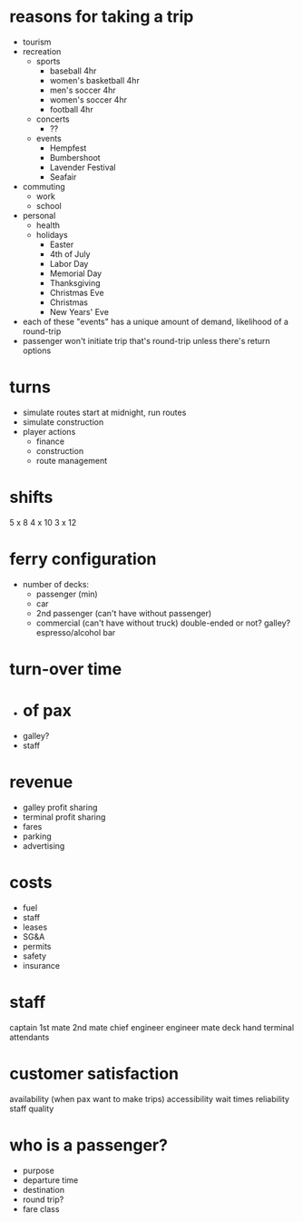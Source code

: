 
# reasons for taking a trip
* tourism
* recreation
  * sports
    * baseball   4hr
    * women's basketball     4hr
    * men's soccer     4hr
    * women's soccer    4hr
    * football    4hr
  * concerts
    * ??
  * events
    * Hempfest
    * Bumbershoot
    * Lavender Festival
    * Seafair
* commuting
  * work
  * school
* personal
  * health
  * holidays
    * Easter
    * 4th of July
    * Labor Day
    * Memorial Day
    * Thanksgiving
    * Christmas Eve
    * Christmas
    * New Years' Eve
* each of these "events" has a unique amount of demand, likelihood of a round-trip
* passenger won't initiate trip that's round-trip unless there's return options

# turns
* simulate routes
  start at midnight, run routes
* simulate construction
* player actions
  * finance
  * construction
  * route management

# shifts
5 x 8
4 x 10
3 x 12

# ferry configuration
* number of decks:
  * passenger (min)
  * car
  * 2nd passenger (can't have without passenger)
  * commercial (can't have without truck)
double-ended or not?
galley?
espresso/alcohol bar

# turn-over time
* # of pax
* galley?
* staff

# revenue
* galley profit sharing
* terminal profit sharing
* fares
* parking
* advertising

# costs
* fuel
* staff
* leases
* SG&A
* permits
* safety
* insurance

# staff
captain
1st mate
2nd mate
chief engineer
engineer mate
deck hand
terminal attendants

# customer satisfaction
availability (when pax want to make trips)
accessibility
wait times
reliability
staff quality

# who is a passenger?
* purpose
* departure time
* destination
* round trip?
* fare class

